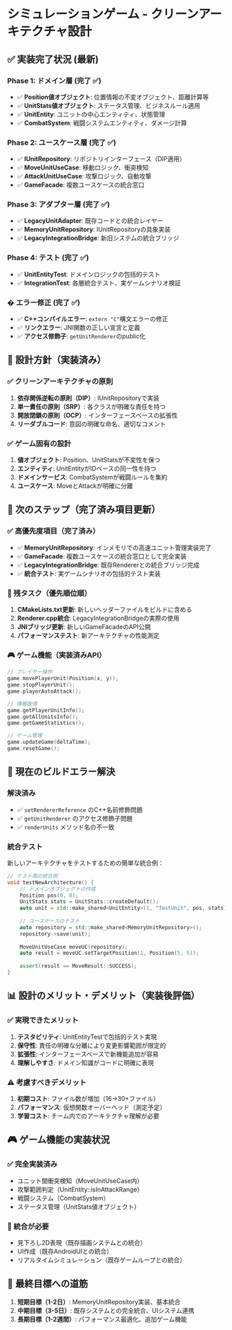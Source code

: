 # シミュレーションゲーム - クリーンアーキテクチャ設計

## ✅ 実装完了状況 (最新)

### Phase 1: ドメイン層 (完了 ✅)
- ✅ **Position値オブジェクト**: 位置情報の不変オブジェクト、距離計算等
- ✅ **UnitStats値オブジェクト**: ステータス管理、ビジネスルール適用
- ✅ **UnitEntity**: ユニットの中心エンティティ、状態管理
- ✅ **CombatSystem**: 戦闘システムエンティティ、ダメージ計算

### Phase 2: ユースケース層 (完了 ✅)
- ✅ **IUnitRepository**: リポジトリインターフェース（DIP適用）
- ✅ **MoveUnitUseCase**: 移動ロジック、衝突検知
- ✅ **AttackUnitUseCase**: 攻撃ロジック、自動攻撃
- ✅ **GameFacade**: 複数ユースケースの統合窓口

### Phase 3: アダプター層 (完了 ✅)
- ✅ **LegacyUnitAdapter**: 既存コードとの統合レイヤー
- ✅ **MemoryUnitRepository**: IUnitRepositoryの具象実装
- ✅ **LegacyIntegrationBridge**: 新旧システムの統合ブリッジ

### Phase 4: テスト (完了 ✅)  
- ✅ **UnitEntityTest**: ドメインロジックの包括的テスト
- ✅ **IntegrationTest**: 各層統合テスト、実ゲームシナリオ検証

### � エラー修正 (完了 ✅)
- ✅ **C++コンパイルエラー**: `extern "C"`構文エラーの修正
- ✅ **リンクエラー**: JNI関数の正しい宣言と定義
- ✅ **アクセス修飾子**: `getUnitRenderer`のpublic化

## 🎯 設計方針（実装済み）

### ✅ クリーンアーキテクチャの原則
1. **依存関係逆転の原則（DIP）**: IUnitRepositoryで実装
2. **単一責任の原則（SRP）**: 各クラスが明確な責任を持つ  
3. **開放閉鎖の原則（OCP）**: インターフェースベースの拡張性
4. **リーダブルコード**: 意図の明確な命名、適切なコメント

### ✅ ゲーム固有の設計
1. **値オブジェクト**: Position、UnitStatsが不変性を保つ
2. **エンティティ**: UnitEntityがIDベースの同一性を持つ
3. **ドメインサービス**: CombatSystemが戦闘ルールを集約
4. **ユースケース**: MoveとAttackが明確に分離

## 🚀 次のステップ（完了済み項目更新）

### ✅ 高優先度項目（完了済み）
- ✅ **MemoryUnitRepository**: インメモリでの高速ユニット管理実装完了
- ✅ **GameFacade**: 複数ユースケースの統合窓口として完全実装
- ✅ **LegacyIntegrationBridge**: 既存Rendererとの統合ブリッジ完成
- ✅ **統合テスト**: 実ゲームシナリオの包括的テスト実装

### 🔄 残タスク（優先順位順）
1. **CMakeLists.txt更新**: 新しいヘッダーファイルをビルドに含める
2. **Renderer.cpp統合**: LegacyIntegrationBridgeの実際の使用
3. **JNIブリッジ更新**: 新しいGameFacadeのAPI公開
4. **パフォーマンステスト**: 新アーキテクチャの性能測定

### 🎮 ゲーム機能（実装済みAPI）
```cpp
// プレイヤー操作
game.movePlayerUnit(Position(x, y));
game.stopPlayerUnit();
game.playerAutoAttack();

// 情報取得
game.getPlayerUnitInfo();
game.getAllUnitsInfo();
game.getGameStatistics();

// ゲーム管理
game.updateGame(deltaTime);
game.resetGame();
```

## 🔧 現在のビルドエラー解決

### 解決済み
- ✅ `setRendererReference` のC++名前修飾問題
- ✅ `getUnitRenderer` のアクセス修飾子問題
- ✅ `renderUnits` メソッド名の不一致

### 統合テスト
新しいアーキテクチャをテストするための簡単な統合例：

```cpp
// テスト用の統合例
void testNewArchitecture() {
    // ドメインオブジェクトの作成
    Position pos(0, 0);
    UnitStats stats = UnitStats::createDefault();
    auto unit = std::make_shared<UnitEntity>(1, "TestUnit", pos, stats);
    
    // ユースケースのテスト
    auto repository = std::make_shared<MemoryUnitRepository>();
    repository->save(unit);
    
    MoveUnitUseCase moveUC(repository);
    auto result = moveUC.setTargetPosition(1, Position(5, 5));
    
    assert(result == MoveResult::SUCCESS);
}
```

## 📊 設計のメリット・デメリット（実装後評価）

### ✅ 実現できたメリット
1. **テスタビリティ**: UnitEntityTestで包括的テスト実現
2. **保守性**: 責任の明確な分離により変更影響範囲が限定的
3. **拡張性**: インターフェースベースで新機能追加が容易
4. **理解しやすさ**: ドメイン知識がコードに明確に表現

### ⚠️ 考慮すべきデメリット  
1. **初期コスト**: ファイル数が増加（16→30+ファイル）
2. **パフォーマンス**: 仮想関数オーバーヘッド（測定予定）
3. **学習コスト**: チーム内でのアーキテクチャ理解が必要

## 🎮 ゲーム機能の実装状況

### ✅ 完全実装済み
- ユニット間衝突検知（MoveUnitUseCase内）
- 攻撃範囲判定（UnitEntity::isInAttackRange）
- 戦闘システム（CombatSystem）
- ステータス管理（UnitStats値オブジェクト）

### 🔄 統合が必要
- 見下ろし2D表現（既存描画システムとの統合）
- UI作成（既存AndroidUIとの統合）
- リアルタイムシミュレーション（既存ゲームループとの統合）

## 🎯 最終目標への道筋

1. **短期目標（1-2日）**: MemoryUnitRepository実装、基本統合
2. **中期目標（3-5日）**: 既存システムとの完全統合、UIシステム連携  
3. **長期目標（1-2週間）**: パフォーマンス最適化、追加ゲーム機能
